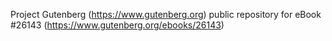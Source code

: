 Project Gutenberg (https://www.gutenberg.org) public repository for eBook #26143 (https://www.gutenberg.org/ebooks/26143)
